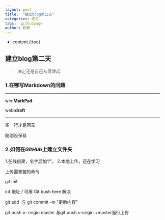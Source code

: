 ```yaml
---
layout: post
title:  "建立blog第二天"
categories: 练习
tags:  githubpage 
author: 趋静
---
```


* content
{:toc}


## 建立blog第二天
> 决定还是自己从零建起

### 1.在哪写Markdown的问题
***
win:**MarkPad**

web:**draft**
***
空一行才是回车

刚刚没保存
### 2.如何在*GitHub*上建立文件夹

1.在线创建，名字后加“/”。
2.本地上传，还在学习

上传需掌握的命令

git init

cd 地址  / 可用 Git bush here 解决

git add .与 git commit -m "更新内容"

git push u- origin master 与git push u-origin +master强行上传

